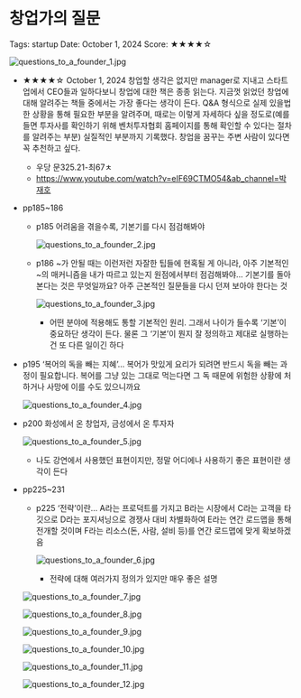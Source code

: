 # 창업가의 질문

Tags: startup
Date: October 1, 2024
Score: ★★★★☆

![questions_to_a_founder_1.jpg](questions_to_a_founder/questions_to_a_founder_1.jpg)

- ★★★★☆ October 1, 2024 창업할 생각은 없지만 manager로 지내고 스타트업에서 CEO들과 일하다보니 창업에 대한 책은 종종 읽는다. 지금껏 읽었던 창업에 대해 알려주는 책들 중에서는 가장 좋다는 생각이 든다. Q&A 형식으로 실제 있을법한 상황을 통해 필요한 부분을 알려주며, 때로는 이렇게 자세하다 싶을 정도로(예를 들면 투자사를 확인하기 위해 벤처투자협회 홈페이지를 통해 확인할 수 있다는 절차를 알려주는 부분) 실질적인 부분까지 기록했다. 창업을 꿈꾸는 주변 사람이 있다면 꼭 추천하고 싶다.
    - 우당 문325.21-최67ㅊ
    - https://www.youtube.com/watch?v=eIF69CTMO54&ab_channel=박재호
- pp185~186
    - p185 어려움을 겪을수록, 기본기를 다시 점검해봐야
        
        ![questions_to_a_founder_2.jpg](questions_to_a_founder/questions_to_a_founder_2.jpg)
        
    - p186 ~가 안될 때는 이런저런 자잘한 팁들에 현혹될 게 아니라, 아주 기본적인 ~의 매커니즘을 내가 따르고 있는지 원점에서부터 점검해봐야… 기본기를 돌아본다는 것은 무엇일까요? 아주 근본적인 질문들을 다시 던져 보아야 한다는 것
        
        ![questions_to_a_founder_3.jpg](questions_to_a_founder/questions_to_a_founder_3.jpg)
        
        - 어떤 분야에 적용해도 통할 기본적인 원리. 그래서 나이가 들수록 ‘기본’이 중요하단 생각이 든다. 물론 그 ‘기본’이 뭔지 잘 정의하고 제대로 실행하는 건 또 다른 일이긴 하다
- p195 ‘복어의 독을 빼는 지혜’… 복어가 맛있게 요리가 되려면 반드시 독을 빼는 과정이 필요합니다. 복어를 그냥 있는 그대로 먹는다면 그 독 때문에 위험한 상황에 처하거나 사망에 이를 수도 있으니까요
    
    ![questions_to_a_founder_4.jpg](questions_to_a_founder/questions_to_a_founder_4.jpg)
    
- p200 화성에서 온 창업자, 금성에서 온 투자자
    
    ![questions_to_a_founder_5.jpg](questions_to_a_founder/questions_to_a_founder_5.jpg)
    
    - 나도 강연에서 사용했던 표현이지만, 정말 어디에나 사용하기 좋은 표현이란 생각이 든다
- pp225~231
    - p225 ‘전략’이란… A라는 프로덕트를 가지고 B라는 시장에서 C라는 고객을 타깃으로 D라는 포지셔닝으로 경쟁사 대비 차별화하여 E라는 연간 로드맵을 통해 전개할 것이며 F라는 리소스(돈, 사람, 설비 등)를 연간 로드맵에 맞게 확보하겠음
        
        ![questions_to_a_founder_6.jpg](questions_to_a_founder/questions_to_a_founder_6.jpg)
        
        - 전략에 대해 여러가지 정의가 있지만 매우 좋은 설명
    
    ![questions_to_a_founder_7.jpg](questions_to_a_founder/questions_to_a_founder_7.jpg)
    
    ![questions_to_a_founder_8.jpg](questions_to_a_founder/questions_to_a_founder_8.jpg)
    
    ![questions_to_a_founder_9.jpg](questions_to_a_founder/questions_to_a_founder_9.jpg)
    
    ![questions_to_a_founder_10.jpg](questions_to_a_founder/questions_to_a_founder_10.jpg)
    
    ![questions_to_a_founder_11.jpg](questions_to_a_founder/questions_to_a_founder_11.jpg)
    
    ![questions_to_a_founder_12.jpg](questions_to_a_founder/questions_to_a_founder_12.jpg)
